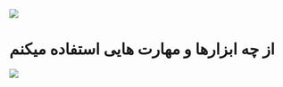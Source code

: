 
<img  src="https://user-images.githubusercontent.com/113507035/190120267-e9ed682e-51ba-412f-9e16-59976bacd3ee.jpg">
<h1> از چه ابزارها و مهارت هایی  استفاده میکنم</h1>

<img src="Adobe](https://img.shields.io/badge/adobe-%23FF0000.svg?style=for-the-badge&logo=adobe&logoColor=white">
